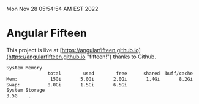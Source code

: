 Mon Nov 28 05:54:54 AM EST 2022

# Angular Fifteen


This project is live at [https://angularfifteen.github.io](https://angularfifteen.github.io "fifteen!") thanks to Github.

```bash
System Memory
               total        used        free      shared  buff/cache   available
Mem:            15Gi       5.0Gi       2.0Gi       1.4Gi       8.2Gi       8.6Gi
Swap:          8.0Gi       1.5Gi       6.5Gi
System Storage
3.5G	.
```
```bash
